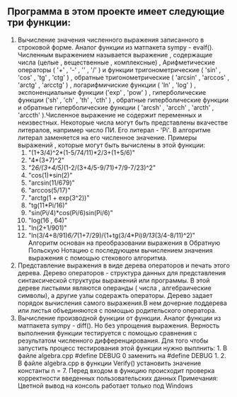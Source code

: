 ## Программа в этом проекте имеет следующие три функции:
1. Вычисление значения численного выражения записанного в строковой форме. Аналог функции из матпакета sympy - evalf(). Численным выражением называется выражение , содержащие числа (целые , вещественные , комплексные) , Арифметические операторы ( '+' , '-' , '' , '/' ) и функции тригонометрические ( 'sin' , 'cos' , 'tg' , 'ctg' ) , обратные тригонометрические ( 'arcsin' , 'arccos' , 'arctg' , 'arcctg' ) , логарифмичиские функции ( 'ln' , 'log' ) , экспоненциальные функции ('exp' , 'pow' ) , гиперболические функции ('sh' , 'ch' , 'th' , 'cth' ) , обратные гиперболические функции и обратные гиперболические функции ( 'arcsh' , 'arcch' , 'arcth' , 'arccth' ).Численное выражение не содержит переменных и неизвестных. Некоторые числа могут быть представлены вкачестве литералов, например число ПИ. Его литерал - 'Pi'. В алгоритме литерал заменяется на его численное значение. Примеры выражений , которые могут быть вычислены в этой функции:
      1. "(1+3/4)^2*(1-5/74/11)*2/3+(1+5/6)"
      2. "4*(3+7)^2" 
      3. "2*6/(3+4/5)*(1-2/(3+4/5-9/71)+7/9-7/23)^2"
      4. "cos(1)*sin(2)"
      5. "arcsin(11/679)"
      6. "arccos(5/17)"
      7. "arctg(1 + exp(3^2))"
      8. "tg(11*Pi/16)"
      9. "sin(Pi/4)*cos(Pi/6)sin(Pi/6)"
      10. "log(16 , 64)"
      11. "ln(2+1/901)"
      12. "ln(3/4+8/91)*6/7*(1+7/29)/(1+tg(3/4*Pi)*9/13*(3/4-8/11)^2)"  
      Алгоритм основан на преобразовании выражения в Обратную Польскую Нотацию с последующем вычислением значения выражения с помощью стекового алгоритма.
2. Представление выражения в виде дерева операторов и печать этого дерева. Дерево операторов - структура данных для представления синтаксической структуры выражений или программы. В этой дереве листьями являются операнды ( числа , алгебраические символы), а другие узлы содеражть операторы. Дерево задает порядок вычисления самого выражения.В нем дочерние поддерева или листья объединяются с помощью родительского оператора.
3. Вычисление производной функции от функции. Аналог функции из матпакета sympy - diff(). Но без упрощения выражения. Верность выполнения функции тестируется с помощью сравнения с результатом численного дифференцирования. Для того чтобы запустить процесс тестирования этой функции нужно выплнить: 1. В файле algebra.cpp #define DEBUG 0 заменить на #define DEBUG 1. 2. В файле algebra.cpp в функции Verify() установить значение константы n = 7. Перед входом в функцию происходит проверка корректности введенных пользовательских данных Примечания: Цветной вывод на консоль работает только под Windows


    
